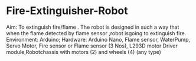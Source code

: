 # Fire-Extinguisher-Robot
Aim: To extinguish fire/flame .
The robot is designed in such a way that when the flame detected by flame sensor ,robot isgoing to extinguish fire. Environment: Arduino; Hardware: Arduino Nano, Flame sensor, WaterPump, Servo Motor, Fire sensor or Flame sensor (3 Nos), L293D motor Driver module,Robotchassis with motors (2) and wheels (4) (any type)

